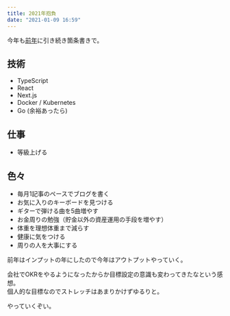 ```yaml
---
title: 2021年抱負
date: "2021-01-09 16:59"
---
```


今年も[前年](https://blog.okweird.net/entry/2020/01/01/182952)に引き続き箇条書きで。

## 技術

* TypeScript
* React
* Next.js
* Docker / Kubernetes
* Go (余裕あったら)

## 仕事

* 等級上げる    

## 色々

* 毎月1記事のペースでブログを書く
* お気に入りのキーボードを見つける
* ギターで弾ける曲を5曲増やす
* お金周りの勉強（貯金以外の資産運用の手段を増やす）
* 体重を理想体重まで減らす
* 健康に気をつける
* 周りの人を大事にする

前年はインプットの年にしたので今年はアウトプットやっていく。

会社でOKRをやるようになったからか目標設定の意識も変わってきたなという感想。  
個人的な目標なのでストレッチはあまりかけずゆるりと。

やっていくぞい。
